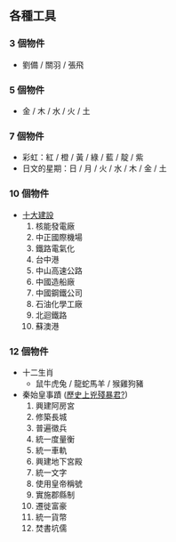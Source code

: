 ## 各種工具

### 3 個物件
- 劉備 / 關羽 / 張飛

### 5 個物件
- 金 / 木 / 水 / 火 / 土

### 7 個物件
- 彩虹：紅 / 橙 / 黃 / 綠 / 藍 / 靛 / 紫
- 日文的星期：日 / 月 / 火 / 水 / 木 / 金 / 土

### 10 個物件
- [十大建設](十大建設.md)
  1. 核能發電廠
  2. 中正國際機場
  3. 鐵路電氣化
  4. 台中港
  5. 中山高速公路
  6. 中國造船廠
  7. 中國鋼鐵公司
  8. 石油化學工廠
  9. 北迴鐵路
  10. 蘇澳港

### 12 個物件
- 十二生肖
  - 鼠牛虎兔 / 龍蛇馬羊 / 猴雞狗豬
- 秦始皇事蹟 ([歷史上兇殘暴君?](https://kknews.cc/zh-tw/history/zm56g9l.html))
  1. 興建阿房宮
  2. 修築長城
  3. 普遍徵兵
  4. 統一度量衡
  5. 統一車軌
  6. 興建地下宮殿
  7. 統一文字
  8. 使用皇帝稱號
  9. 實施郡縣制
  10. 遷徙富豪
  11. 統一貨幣
  12. 焚書坑儒

